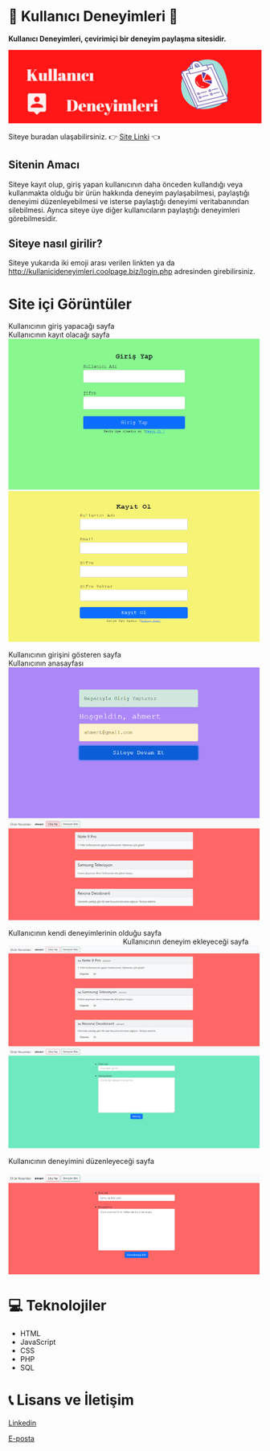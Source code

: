 
# 🤔 Kullanıcı Deneyimleri 💭

<b>Kullanıcı Deneyimleri, çevirimiçi bir deneyim paylaşma sitesidir.</b>

<img src="quiz9.PNG">

Siteye buradan ulaşabilirsiniz. 👉 [Site Linki](http://kullanicideneyimleri.coolpage.biz/login.php) 👈

## Sitenin Amacı
Siteye kayıt olup, giriş yapan kullanıcının daha önceden kullandığı veya kullanmakta olduğu bir ürün hakkında deneyim paylaşabilmesi,
paylaştığı deneyimi düzenleyebilmesi ve isterse paylaştığı deneyimi veritabanından silebilmesi. Ayrıca siteye üye diğer kullanıcıların
paylaştığı deneyimleri görebilmesidir.



## Siteye nasıl girilir?
Siteye yukarıda iki emoji arası verilen linkten ya da http://kullanicideneyimleri.coolpage.biz/login.php adresinden girebilirsiniz.

# Site içi Görüntüler
Kullanıcının giriş yapacağı sayfa &emsp;&emsp;&emsp;&emsp;&emsp;&emsp;&emsp;&emsp;&emsp;&emsp;&emsp;&emsp;&emsp;&emsp;&emsp;&emsp;    Kullanıcının kayıt olacağı sayfa 
<img src="quiz9resimler/girisekrani.PNG"  width="500" height="300">   <img src="quiz9resimler/kayitolma.PNG"  width="500" height="300">



Kullanıcının girişini gösteren sayfa &emsp;&emsp;&emsp;&emsp;&emsp;&emsp;&emsp;&emsp;&emsp;&emsp;&emsp;&emsp;&emsp;&emsp;&emsp;&emsp;    Kullanıcının  anasayfası 
<img src="quiz9resimler/basariligiris.PNG"  width="500" height="300">   <img src="quiz9resimler/anasayfa.PNG"  width="500" height="200">


Kullanıcının kendi deneyimlerinin olduğu sayfa &emsp;&emsp;&emsp;&emsp;&emsp;&emsp;&emsp;&emsp;&emsp;&emsp;&emsp;&emsp;&emsp;&emsp;&emsp;&emsp;    Kullanıcının deneyim ekleyeceği sayfa 
<img src="quiz9resimler/profil.PNG"  width="500" height="200">   <img src="quiz9resimler/deneyimekle.PNG"  width="500" height="200">


Kullanıcının deneyimini düzenleyeceği sayfa &emsp;&emsp;&emsp;&emsp;&emsp;&emsp;&emsp;&emsp;&emsp;&emsp;&emsp;&emsp;&emsp;&emsp;&emsp;&emsp;     
<img src="quiz9resimler/duzenle.PNG"  width="500" height="200">   


 
# 💻 Teknolojiler 
- HTML 
- JavaScript 
- CSS
- PHP
- SQL


# 📞 Lisans ve İletişim

[Linkedin](https://www.linkedin.com/in/ahmet-mert-öz)

[E-posta](ahmetmertoz11@gmail.com)
